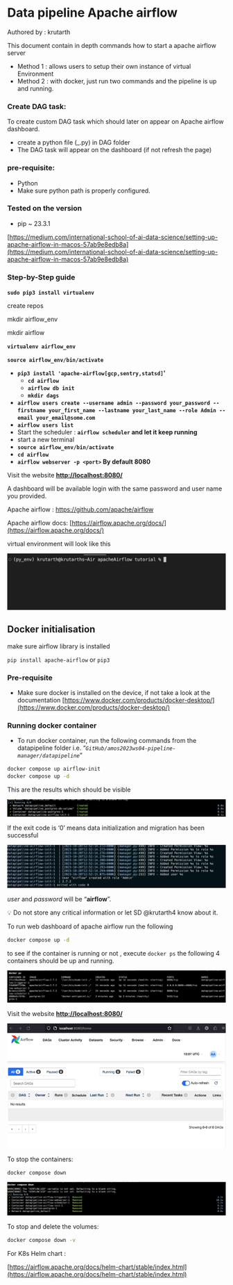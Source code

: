# Data pipeline Apache airflow

Authored by : krutarth 

This document contain in depth commands how to start a apache airflow server

- Method 1 : allows users to setup their own instance of virtual Environment
- Method 2 : with docker, just run two commands and the pipeline is up and running.

### Create DAG task:

To create custom DAG task which should later on appear on Apache airflow dashboard.

- create a python file (_.py) in DAG folder
- The DAG task will appear on the dashboard (if not refresh the page)

### pre-requisite:

- Python
- Make sure python path is properly configured.

### Tested on the version

- pip ~ 23.3.1

[https://medium.com/international-school-of-ai-data-science/setting-up-apache-airflow-in-macos-57ab9e8edb8a](https://medium.com/international-school-of-ai-data-science/setting-up-apache-airflow-in-macos-57ab9e8edb8a)

### Step-by-Step guide

**`sudo pip3 install virtualenv`**

create repos 

mkdir airflow_env

mkdir airflow

**`virtualenv airflow_env`**

**`source airflow_env/bin/activate`**

- **`pip3 install 'apache-airflow[gcp,sentry,statsd]`'**
    - **`cd airflow`**
    - **`airflow db init`**
    - **`mkdir dags`**
- **`airflow users create --username admin --password your_password --firstname your_first_name --lastname your_last_name --role Admin --email your_email@some.com`**
- **`airflow users list`**
- Start the scheduler : **`airflow scheduler` and let it keep running**
- start a new terminal
- **`source airflow_env/bin/activate`**
- **`cd airflow`**
- **`airflow webserver -p <port>` By default 8080**

Visit the website **[http://localhost:8080/](http://localhost:8080/)** 

A dashboard will be available login with the same password and user name you provided.

Apache airflow : https://github.com/apache/airflow

Apache airflow docs: [https://airflow.apache.org/docs/](https://airflow.apache.org/docs/)

virtual environment will look like this 

![Screenshot 2023-10-26 at 15.31.15.png](Documentation/screenshots/Screenshot_2023-10-26_at_15.31.15.png)

## Docker initialisation

make sure airflow library is installed 

`pip install apache-airflow` or `pip3`

### Pre-requisite

- Make sure docker is installed on the device, if not take a look at the documentation [https://www.docker.com/products/docker-desktop/](https://www.docker.com/products/docker-desktop/)

### Running docker container

- To run docker container, run the following commands from the datapipeline folder i.e. “*`GitHub/amos2023ws04-pipeline-manager/datapipeline`*”

```bash
docker compose up airflow-init 
docker compose up -d
```

This are the results which should be visible 

![Screenshot 2023-10-28 at 14.52.34.png](Documentation/screenshots/Screenshot_2023-10-28_at_14.52.34.png)

If the exit code is ‘0’ means data initialization and migration has been successful 

![Screenshot 2023-10-28 at 14.52.50.png](Documentation/screenshots/Screenshot_2023-10-28_at_14.52.50.png)

*user* and *password* will be “**airflow**”.

<aside>
💡 Do not store any critical information or let SD @krutarth4 know about it.

</aside>

To run web dashboard of apache airflow run the following 

```bash
docker compose up -d
```

to see if the container is running or not , execute `docker ps` the following 4 containers should be up and running. 

![Screenshot 2023-10-28 at 14.55.56.png](Documentation/screenshots/Screenshot_2023-10-28_at_14.55.56.png)

Visit the website **[http://localhost:8080/](http://localhost:8080/)** 

![Screenshot 2023-10-28 at 14.57.38.png](Documentation/screenshots/Screenshot_2023-10-28_at_14.57.38.png)

To stop the containers:

```bash
docker compose down 
```

![Screenshot 2023-10-28 at 17.23.06.png](Documentation/screenshots/Screenshot_2023-10-28_at_17.23.06.png)

To stop and delete the volumes:

```bash
docker compose down -v
```

For K8s Helm chart :

[https://airflow.apache.org/docs/helm-chart/stable/index.html](https://airflow.apache.org/docs/helm-chart/stable/index.html)